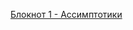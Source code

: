


[Блокнот 1 - Ассимптотики](https://colab.research.google.com/drive/1Cwn_ZQjUEmln24_cfNLlTJ9AF8bZ0OOX?usp=sharing)  
